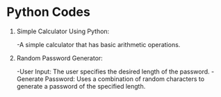 # Python Codes

1) Simple Calculator Using Python:

    -A simple calculator that has basic arithmetic operations.

2) Random Password Generator:

    -User Input: The user specifies the desired length of the password.
    -Generate Password: Uses a combination of random characters to generate a password of the specified length.

